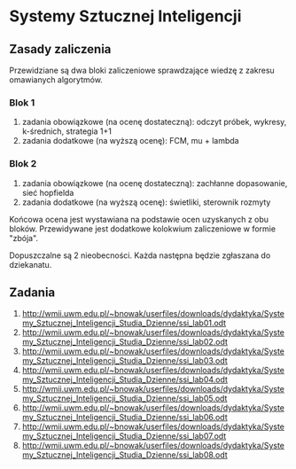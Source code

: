 # Systemy Sztucznej Inteligencji

## Zasady zaliczenia

Przewidziane są dwa bloki zaliczeniowe sprawdzające wiedzę z zakresu omawianych algorytmów.

### Blok 1
1. zadania obowiązkowe (na ocenę dostateczną): odczyt próbek, wykresy, k-średnich, strategia 1+1
2. zadania dodatkowe (na wyższą ocenę): FCM, mu + lambda

### Blok 2
1. zadania obowiązkowe (na ocenę dostateczną): zachłanne dopasowanie, sieć hopfielda
2. zadania dodatkowe (na wyższą ocenę): świetliki, sterownik rozmyty

Końcowa ocena jest wystawiana na podstawie ocen uzyskanych z obu bloków. Przewidywane jest dodatkowe kolokwium zaliczeniowe w formie "zbója".

Dopuszczalne są 2 nieobecności. Każda następna będzie zgłaszana do dziekanatu.

## Zadania
1. http://wmii.uwm.edu.pl/~bnowak/userfiles/downloads/dydaktyka/Systemy_Sztucznej_Inteligencji_Studia_Dzienne/ssi_lab01.odt
2. http://wmii.uwm.edu.pl/~bnowak/userfiles/downloads/dydaktyka/Systemy_Sztucznej_Inteligencji_Studia_Dzienne/ssi_lab02.odt
3. http://wmii.uwm.edu.pl/~bnowak/userfiles/downloads/dydaktyka/Systemy_Sztucznej_Inteligencji_Studia_Dzienne/ssi_lab03.odt
4. http://wmii.uwm.edu.pl/~bnowak/userfiles/downloads/dydaktyka/Systemy_Sztucznej_Inteligencji_Studia_Dzienne/ssi_lab04.odt
5. http://wmii.uwm.edu.pl/~bnowak/userfiles/downloads/dydaktyka/Systemy_Sztucznej_Inteligencji_Studia_Dzienne/ssi_lab05.odt
6. http://wmii.uwm.edu.pl/~bnowak/userfiles/downloads/dydaktyka/Systemy_Sztucznej_Inteligencji_Studia_Dzienne/ssi_lab06.odt
7. http://wmii.uwm.edu.pl/~bnowak/userfiles/downloads/dydaktyka/Systemy_Sztucznej_Inteligencji_Studia_Dzienne/ssi_lab07.odt
8. http://wmii.uwm.edu.pl/~bnowak/userfiles/downloads/dydaktyka/Systemy_Sztucznej_Inteligencji_Studia_Dzienne/ssi_lab08.odt
